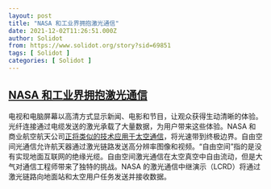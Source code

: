 ```yaml
---
layout: post
title: "NASA 和工业界拥抱激光通信"
date: 2021-12-02T11:26:51.000Z
author: Solidot
from: https://www.solidot.org/story?sid=69851
tags: [ Solidot ]
categories: [ Solidot ]
---
```

<!--1638444411000-->
[NASA 和工业界拥抱激光通信](https://www.solidot.org/story?sid=69851)
------

<div>
电视和电脑屏幕以高清方式显示新闻、电影和节目，让观众获得生动清晰的体验。光纤连接通过电缆发送的激光承载了大量数据，为用户带来这些体验。NASA 和商业航空航天公司<a href="https://phys.org/news/2021-11-exploring-nasa-industry-embrace-laser.html" target="_blank">正将类似的技术应用于太空通信</a>，将光速带到终极边界。自由空间光通信允许航天器通过激光链路发送高分辨率图像和视频。“自由空间”指的是没有实现地面互联网的绝缘光缆。自由空间激光通信在太空真空中自由流动，但是大气对通信工程师带来了独特的挑战。NASA 的激光通信中继演示（LCRD）将通过激光链路向地面站和太空用户任务发送并接收数据。
</div>
